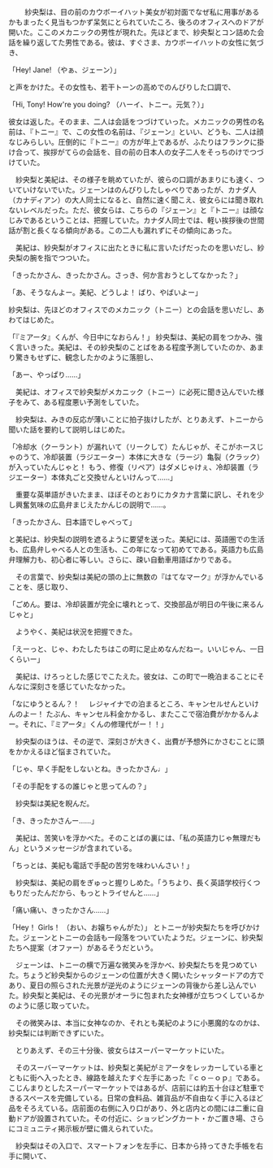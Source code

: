 　
　紗央梨は、目の前のカウボーイハット美女が初対面でなぜ私に用事があるかもまったく見当もつかず呆気にとられていたころ、後ろのオフィスへのドアが開いた。ここのメカニックの男性が現れた。先ほどまで、紗央梨とコン詰めた会話を繰り返してた男性である。彼は、すぐさま、カウボーイハットの女性に気づき、

「Hey! Jane! （やぁ、ジェーン）」

と声をかけた。その女性も、若干トーンの高めでのんびりした口調で、

「Hi, Tony! How're you doing? （ハーイ、トニー。元気？）」

彼女は返した。そのまま、二人は会話をつづけていった。メカニックの男性の名前は、『トニー』で、この女性の名前は、『ジェーン』といい、どうも、二人は顔なじみらしい。圧倒的に『トニー』の方が年上であるが、ふたりはフランクに掛け合って、挨拶がてらの会話を、目の前の日本人の女子二人をそっちのけでつづけていた。

　紗央梨と美紀は、その様子を眺めていたが、彼らの口調があまりにも速く、ついていけないでいた。ジェーンはのんびりしたしゃべりであったが、カナダ人（カナディアン）の大人同士になると、自然に速く聞こえ、彼女らには聞き取れないレベルだった。ただ、彼女らは、こちらの『ジェーン』と『トニー』は顔なじみであるということは、把握していた。カナダ人同士では、軽い挨拶後の世間話が割と長くなる傾向がある。この二人も漏れずにその傾向にあった。

　美紀は、紗央梨がオフィスに出たときに私に言いたげだったのを思いだし、紗央梨の腕を指でつついた。

「きったかさん、きったかさん。さっき、何か言おうとしてなかった？」

「あ、そうなんよー。美紀、どうしよ！ ばり、やばいよー」

紗央梨は、先ほどのオフィスでのメカニック（トニー）との会話を思いだし、あわてはじめた。

「『ミアータ』くんが、今日中になおらん！」
紗央梨は、美紀の肩をつかみ、強く言いきった。美紀は、その紗央梨のことばをある程度予測していたのか、あまり驚きもせずに、観念したかのように落胆し、

「あー、やっぱり……」

　美紀は、オフィスで紗央梨がメカニック（トニー）に必死に聞き込んでいた様子をみて、ある程度悪い予測をしていた。

　紗央梨は、みきの反応が薄いことに拍子抜けしたが、とりあえず、トニーから聞いた話を要約して説明しはじめた。

「冷却水（クーラント）が漏れいて（リークして）たんじゃが、そこがホースじゃのうて、冷却装置（ラジエーター）本体に大きな（ラージ）亀裂（クラック）が入っていたんじゃと！ もう、修復（リペア）はダメじゃけぇ、冷却装置（ラジエーター）本体丸ごと交換せんといけんって……」

　重要な英単語がきいたまま、ほぼそのとおりにカタカナ言葉に訳し、それを少し興奮気味の広島弁まじえたかんじの説明で……。

「きったかさん、日本語でしゃべって」

と美紀は、紗央梨の説明を遮るように要望を送った。美紀には、英語圏での生活も、広島弁しゃべる人との生活も、この年になって初めてである。英語力も広島弁理解力も、初心者に等しい。さらに、疎い自動車用語ばかりである。

　その言葉で、紗央梨は美紀の頭の上に無数の『はてなマーク』が浮かんでいることを、感じ取り、

「ごめん。要は、冷却装置が完全に壊れとって、交換部品が明日の午後に来るんじゃと」

　ようやく、美紀は状況を把握できた。

「えーっと、じゃ、わたしたちはこの町に足止めなんだねー。いいじゃん、一日くらいー」

　美紀は、けろっとした感じでこたえた。彼女は、この町で一晩泊まることにそんなに深刻さを感じていたなかった。

「なにゆうとるん？！ 　レジャイナでの泊まるところ、キャンセルせんといけんのよー！ たぶん、キャンセル料金かかるし、またここで宿泊費がかかるんよー。それに、『ミアータ』くんの修理代がー！！」

　紗央梨のほうは、その逆で、深刻さが大きく、出費が予想外にかさむことに頭をかかえるほど悩まされていた。

「じゃ、早く手配をしないとね。きったかさん♩」

「その手配をするの誰じゃと思ってんの？」

　紗央梨は美紀を睨んだ。

「き、きったかさんー……」

　美紀は、苦笑いを浮かべた。そのことばの裏には、「私の英語力じゃ無理だもん」というメッセージが含まれている。

「ちっとは、美紀も電話で手配の苦労を味わいんさい！」

　紗央梨は、美紀の肩をぎゅっと握りしめた。「うちより、長く英語学校行くつもりだったんだから、もっとトライせんと……」

「痛い痛い、きったかさん……」

「Hey！ Girls！ （おい、お嬢ちゃんがた）」
とトニーが紗央梨たちを呼びかけた。ジェーンとトニーの会話も一段落をついていたようだ。ジェーンに、紗央梨たちへ提案（オファー）があるそうだという。

　ジェーンは、トニーの横で万遍な微笑みを浮かべ、紗央梨たちを見つめていた。ちょうど紗央梨からのジェーンの位置が大きく開いたシャッタードアの方であり、夏日の照らされた光景が逆光のようにジェーンの背後から差し込んでいた。紗央梨と美紀は、その光景がオーラに包まれた女神様が立ちつくしているかのように感じ取っていた。

　その微笑みは、本当に女神なのか、それとも美紀のように小悪魔的なのかは、紗央梨には判断できずにいた。

　とりあえず、その三十分後、彼女らはスーパーマーケットにいた。


　そのスーバーマーケットは、紗央梨と美紀がミアータをレッカーしている車とともに街へ入ったとき、線路を越えたすぐ左手にあった『ｃｏ－ｏｐ』である。こじんまりとしたスーパーマーケットではあるが、店前には約五十台ほど駐車できるスペースを完備している。日常の食料品、雑貨品が不自由なく手に入るほど品をそろえている。店前面の右側に入り口があり、外と店内との間には二重に自動ドアが設置されていた。その付近に、ショッピングカート・かご置き場、さらにコミュニティ掲示板が壁に備えられていた。

　紗央梨はその入口で、スマートフォンを左手に、日本から持ってきた手帳を右手に開いて、


